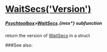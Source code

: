 # [WaitSecs('Version')](WaitSecs-Version) 
##### [Psychtoolbox](Pyschtoolbox)>[WaitSecs](WaitSecs).{mex*} subfunction


return the version of [WaitSecs](WaitSecs) in a struct  


###See also:

